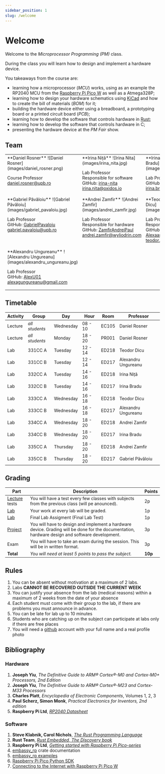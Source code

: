 ```yaml
---
sidebar_position: 1
slug: /welcome
---
```


# Welcome

Welcome to the *Microprocessor Programming (PM)* class.

During the class you will learn how to design and implement a hardware device. 

You takeaways from the course are:
  - learning how a microprocessor (*MCU*) works, using as an example the RP2040 MCU from the [Raspberry Pi Pico W](https://www.raspberrypi.com/products/raspberry-pi-pico/) as well as a Atmega328P;
  - learning how to design your hardware schematics using [KiCad](https://www.kicad.org/) and how to create the bill of materials (*BOM*) for it;
  - building the hardware device either using a breadboard, a prototyping board or a printed circuit board (*PCB*);
  - learning how to develop the software that controls hardware in [Rust](https://www.rust-lang.org/);
  - learning how to develop the software that controls hardware in C;
  - presenting the hardware device at the *PM Fair* show.


## Team

<table>
<tr valign="top">
<td>
**Daniel Rosner**
![Daniel Rosner](images/daniel_rosner.png)

Course Professor \
daniel.rosner@upb.ro
</td>

<td>
**Irina Niță**
![Irina Nita](images/irina_nita.jpg)
 
Lab Professor \
Responsible for software \
GitHub: [irina-nita](https://github.com/irina-nita) \
irina.nita@oxidos.io
</td>

<td>
**Irina Bradu**
![Irina Bradu](images/irina_bradu.jpg)
 
Lab Professor \
GitHub: [Irina Bradu](https://github.com/irina-b-dev) \
irina.bradu@wyliodrin.com
</td>
</tr>

<tr valign="top">
<td>
**Gabriel Păvăloiu**
![Gabriel Păvăloiu](images/gabriel_pavaloiu.jpg)
 
Lab Professor \
GitHub: [GabrielPavaloiu](https://github.com/GabrielPavaloiu) \
gabriel.pavaloiu@upb.ro
</td>

<td>
**Andrei Zamfir**
![Andrei Zamfir](images/andrei_zamfir.jpg)
 
Lab Professor \
Responsible for hardware \
GitHub: [ZamfirAndreiPaul](https://github.com/ZamfirAndreiPaul) \
andrei.zamfir@wyliodrin.com
</td>

<td>
**Teodor Dicu**
![Teodor Dicu](images/teodor_dicu.jpg)
 
Lab Professor\
Responsible for hardware\
GitHub: [DTeodor-Alexaandru](https://github.com/DTeodor-Alexaandru) \
teodor.dicu@wyliodrin.com
</td>
</tr>

<tr valign="top">
<td>
**Alexandru Ungureanu**
![Alexandru Ungureanu](images/alexandru_ungureanu.jpg)

Lab Professor \
GitHub: [AlexU01](https://github.com/AlexU01) \
alexagungureanu@gmail.com
</td>

</tr>

</table>

## Timetable

| Activity | Group | Day | Hour | Room | Professor |
|----------|-------|-----|------|-------|----------|
| Lecture | *all students* | Wednesday | 08 - 10 | EC105 | Daniel Rosner|
| Lecture | *all students* | Monday | 18 - 20 | PR001 | Daniel Rosner|
| Lab | 331CC A | Tuesday | 12 - 14 | ED218 | Teodor Dicu |
| Lab | 331CC B | Tuesday | 12 - 14 | ED217 | Alexandru Ungureanu |
| Lab | 332CC A | Tuesday | 14 - 16 | ED218 | Irina Niță |
| Lab | 332CC B | Tuesday | 14 - 16 | ED217 | Irina Bradu |
| Lab | 333CC A | Wednesday | 16 - 18 | ED218 | Teodor Dicu |
| Lab | 333CC B | Wednesday | 16 - 18 | ED217 | Alexandru Ungureanu |
| Lab | 334CC A | Wednesday | 18 - 20 | ED218 | Andrei Zamfir |
| Lab | 334CC B | Wednesday | 18 - 20 | ED217 | Irina Bradu |
| Lab | 335CC A | Thursday | 18 - 20 | ED218 | Andrei Zamfir |
| Lab | 335CC B | Thursday | 18 - 20 | ED217 | Gabriel Păvăloiu |


## Grading

| Part | Description | Points |
|--------|-------------|--------|
| [Lecture](./category/lecture) tests | You will have a test every few classes with subjects from the previous class (will pe anounced). | 2p |
| [Lab](./category/lab) | Your work at every lab will be graded. | 1p |
| [Lab](./category/lab) | Final Lab Assigment (Final Lab Test) | 1p |
| [Project](./project) | You will have to design and implement a hardware device. Grading will be done for the documentation, hardware design and software development. | 3p |
| Exam | You will have to take an exam during the session. This will be in written format. | 3p |
| **Total** | *You will need at least 5 points to pass the subject.* | **10p** |

## Rules

1. You can be absent without motivation at a maximum of 2 labs.
2. Labs **CANNOT BE RECOVERED OUTSIDE THE CURRENT WEEK**
3. You can justify your absence from the lab (medical reasons) within a maximum of 2 weeks from the date of your absence
4. Each student must come with their group to the lab, if there are problems you must announce in advance.
5. You can be late for lab up to 10 minutes
6. Students who are catching up on the subject can participate at labs only if there are free places
7. You will need a [github](https://www.github.com) account with your full name and a real profile photo
 
## Bibliography

### Hardware
1. **Joseph Yiu**, *The Definitive Guide to ARM® Cortex®-M0 and Cortex-M0+ Processors, 2nd Edition* 
2. **Joseph Yiu**, *The Definitive Guide to ARM® Cortex®-M23 and Cortex-M33 Processors* 
2. **Charles Platt**, *Encyclopedia of Electronic Components*, Volumes 1, 2, 3 
3. **Paul Scherz, Simon Monk**, *Practical Electronics for Inventors, 2nd edition*
4. **Raspberry Pi Ltd**, *[RP2040 Datasheet](https://datasheets.raspberrypi.com/rp2040/rp2040-datasheet.pdf)*

### Software
1. **Steve Klabnik, Carol Nichols**, *[The Rust Programming Language](https://doc.rust-lang.org/stable/book/)*
2. **Rust Team**, *[Rust Embedded, The Discovery book](https://docs.rust-embedded.org/discovery/microbit/)*
3. **Raspberry Pi Ltd**, *[Getting started with Raspberry Pi Pico-series](https://datasheets.raspberrypi.com/pico/getting-started-with-pico.pdf)*
4. [embassy_rp](https://docs.embassy.dev/embassy-rp/git/rp2040/index.html) crate documentation
5. [embassy_rp examples](https://github.com/embassy-rs/embassy/tree/main/examples/rp/src/bin)
6. [Raspberry Pi Pico Python SDK](https://datasheets.raspberrypi.com/pico/raspberry-pi-pico-python-sdk.pdf)
7. [Connecting to the Internet with Raspberry Pi Pico W](https://datasheets.raspberrypi.com/picow/connecting-to-the-internet-with-pico-w.pdf)
